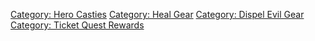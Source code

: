 [Category: Hero Casties](Category:_Hero_Casties "wikilink") [Category:
Heal Gear](Category:_Heal_Gear "wikilink") [Category: Dispel Evil
Gear](Category:_Dispel_Evil_Gear "wikilink") [Category: Ticket Quest
Rewards](Category:_Ticket_Quest_Rewards "wikilink")
